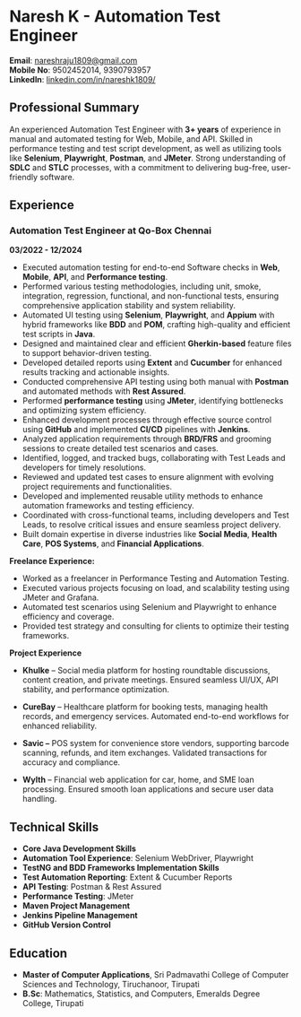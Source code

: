 # Naresh K - Automation Test Engineer

**Email**: nareshraju1809@gmail.com  
**Mobile No**: 9502452014, 9390793957  
**LinkedIn**: [linkedin.com/in/nareshk1809/](https://linkedin.com/in/nareshk1809/)

## Professional Summary

An experienced Automation Test Engineer with **3+ years** of experience in manual and automated testing for Web, Mobile, and API. Skilled in performance testing and test script development, as well as utilizing tools like **Selenium**, **Playwright**, **Postman**, and **JMeter**. Strong understanding of **SDLC** and **STLC** processes, with a commitment to delivering bug-free, user-friendly software.

## Experience

### Automation Test Engineer at **Qo-Box Chennai**  
**03/2022 - 12/2024**

- Executed automation testing for end-to-end Software checks in **Web**, **Mobile**, **API**, and **Performance testing**.
- Performed various testing methodologies, including unit, smoke, integration, regression, functional, and non-functional tests, ensuring comprehensive application stability and system reliability.
- Automated UI testing using **Selenium**, **Playwright**, and **Appium** with hybrid frameworks like **BDD** and **POM**, crafting high-quality and efficient test scripts in **Java**.
- Designed and maintained clear and efficient **Gherkin-based** feature files to support behavior-driven testing.
- Developed detailed reports using **Extent** and **Cucumber** for enhanced results tracking and actionable insights.
- Conducted comprehensive API testing using both manual with **Postman** and automated methods with **Rest Assured**.
- Performed **performance testing** using **JMeter**, identifying bottlenecks and optimizing system efficiency.
- Enhanced development processes through effective source control using **GitHub** and implemented **CI/CD** pipelines with **Jenkins**.
- Analyzed application requirements through **BRD/FRS** and grooming sessions to create detailed test scenarios and cases.
- Identified, logged, and tracked bugs, collaborating with Test Leads and developers for timely resolutions.
- Reviewed and updated test cases to ensure alignment with evolving project requirements and functionalities.
- Developed and implemented reusable utility methods to enhance automation frameworks and testing efficiency.
- Coordinated with cross-functional teams, including developers and Test Leads, to resolve critical issues and ensure seamless project delivery.
- Built domain expertise in diverse industries like **Social Media**, **Health Care**, **POS Systems**, and **Financial Applications**.

**Freelance Experience:**
- Worked as a freelancer in Performance Testing and Automation Testing.
- Executed various projects focusing on load, and scalability testing using JMeter and Grafana.
- Automated test scenarios using Selenium and Playwright to enhance efficiency and coverage.
- Provided test strategy and consulting for clients to optimize their testing frameworks.

**Project Experience**
- **Khulke** – Social media platform for hosting roundtable discussions, content creation, and private meetings. Ensured seamless
UI/UX, API stability, and performance optimization.

- **CureBay** – Healthcare platform for booking tests, managing health records, and emergency services. Automated end-to-end
workflows for enhanced reliability.

- **Savic –** POS system for convenience store vendors, supporting barcode scanning, refunds, and item exchanges. Validated
transactions for accuracy and compliance.

- **Wylth** – Financial web application for car, home, and SME loan processing. Ensured smooth loan applications and secure user
data handling.


## Technical Skills

- **Core Java Development Skills**
- **Automation Tool Experience**: Selenium WebDriver, Playwright
- **TestNG and BDD Frameworks Implementation Skills**
- **Test Automation Reporting**: Extent & Cucumber Reports
- **API Testing**: Postman & Rest Assured
- **Performance Testing**: JMeter
- **Maven Project Management**
- **Jenkins Pipeline Management**
- **GitHub Version Control**

## Education

- **Master of Computer Applications**, Sri Padmavathi College of Computer Sciences and Technology, Tiruchanoor, Tirupati
- **B.Sc**: Mathematics, Statistics, and Computers, Emeralds Degree College, Tirupati
